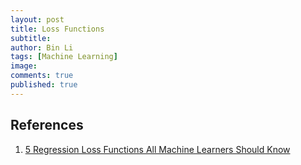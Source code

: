 ```yaml
---
layout: post
title: Loss Functions
subtitle:
author: Bin Li
tags: [Machine Learning]
image: 
comments: true
published: true
---
```




## References
1. [5 Regression Loss Functions All Machine Learners Should Know](https://heartbeat.fritz.ai/5-regression-loss-functions-all-machine-learners-should-know-4fb140e9d4b0)
